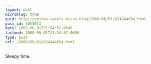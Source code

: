 ```yaml
---
layout: post
microblog: true
guid: http://vmstan-tweets.micro.blog/2008/06/01/824944054.html
post_id: 3055013
date: 2008-06-01T21:54:52-0600
lastmod: 2008-06-01T21:54:52-0600
type: post
url: /2008/06/01/824944054.html
---
```

Sleepy time.
